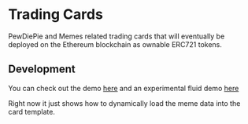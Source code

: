 # Trading Cards
PewDiePie and Memes related trading cards that will eventually be deployed on the Ethereum blockchain as ownable ERC721 tokens.

## Development
You can check out the demo [here](https://brofistcoin.io/trading-cards/) and an experimental fluid demo [here](https://brofistcoin.io/trading-cards/fluid.html)

Right now it just shows how to dynamically load the meme data into the card template.
